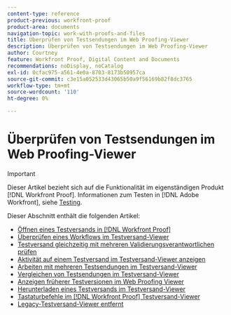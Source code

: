```yaml
---
content-type: reference
product-previous: workfront-proof
product-area: documents
navigation-topic: work-with-proofs-and-files
title: Überprüfen von Testsendungen im Web Proofing-Viewer
description: Überprüfen von Testsendungen im Web Proofing-Viewer
author: Courtney
feature: Workfront Proof, Digital Content and Documents
recommendations: noDisplay, noCatalog
exl-id: 0cfac975-a561-4e0a-8703-8173b50957ca
source-git-commit: c3e15a052533d43065b50a9f56169b82f8dc3765
workflow-type: tm+mt
source-wordcount: '110'
ht-degree: 0%

---
```


# Überprüfen von Testsendungen im Web Proofing-Viewer

>[!IMPORTANT]
>
>Dieser Artikel bezieht sich auf die Funktionalität im eigenständigen Produkt [!DNL Workfront Proof]. Informationen zum Testen in [!DNL Adobe Workfront], siehe [Testing](../../../review-and-approve-work/proofing/proofing.md).

Dieser Abschnitt enthält die folgenden Artikel:

* [Öffnen eines Testversands in [!DNL Workfront Proof]](../../../workfront-proof/wp-work-proofsfiles/review-proofs-wpv/open-proof.md)
* [Überprüfen eines Workflows im Testversand-Viewer](../../../workfront-proof/wp-work-proofsfiles/review-proofs-wpv/review-workflow.md)
* [Testversand gleichzeitig mit mehreren Validierungsverantwortlichen prüfen](../../../workfront-proof/wp-work-proofsfiles/review-proofs-wpv/review-proof-with-multiple-reviewers.md)
* [Aktivität auf einem Testversand im Testversand-Viewer anzeigen](../../../workfront-proof/wp-work-proofsfiles/review-proofs-wpv/view-activity-on-a-proof.md)
* [Arbeiten mit mehreren Testsendungen im Testversand-Viewer](../../../workfront-proof/wp-work-proofsfiles/review-proofs-wpv/work-with-multiple-proofs.md)
* [Vergleichen von Testsendungen im Testversand-Viewer](../../../workfront-proof/wp-work-proofsfiles/review-proofs-wpv/compare-proofs.md)
* [Anzeigen früherer Testversionen im Web Proofing Viewer](../../../workfront-proof/wp-work-proofsfiles/review-proofs-wpv/view-previous-proof-versions.md)
* [Herunterladen eines Testversands im Testversand-Viewer](../../../workfront-proof/wp-work-proofsfiles/review-proofs-wpv/download-proof.md)
* [Tastaturbefehle im [!DNL Workfront Proof] Testversand-Viewer](../../../workfront-proof/wp-work-proofsfiles/review-proofs-wpv/keyboard-shortcuts.md)
* [Legacy-Testversand-Viewer entfernt](../../../workfront-proof/wp-work-proofsfiles/review-proofs-wpv/lpv-removed.md)
